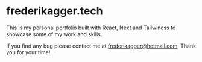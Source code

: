 # frederikagger.tech

This is my personal portfolio built with React, Next and Tailwincss to showcase some of my work and skills.

If you find any bug please contact me at frederikagger@hotmail.com. Thank you for your time!
